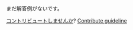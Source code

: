 
まだ解答例がないです。

[コントリビュートしませんか](https://github.com/BFEdev/BFE.dev-solutions/blob/main/typescript/capitalize_ja.md)?  [Contribute guideline](https://github.com/BFEdev/BFE.dev-solutions#how-to-contribute)
